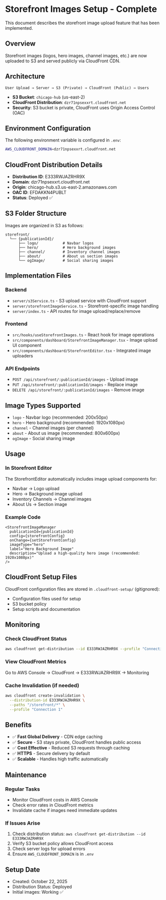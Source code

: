 # Storefront Images Setup - Complete

This document describes the storefront image upload feature that has been implemented.

## Overview

Storefront images (logos, hero images, channel images, etc.) are now uploaded to S3 and served publicly via CloudFront CDN.

## Architecture

```
User Upload → Server → S3 (Private) → CloudFront (Public) → Users
```

- **S3 Bucket**: `chicago-hub` (us-east-2)
- **CloudFront Distribution**: `dzr71npsexxrt.cloudfront.net`
- **Security**: S3 bucket is private, CloudFront uses Origin Access Control (OAC)

## Environment Configuration

The following environment variable is configured in `.env`:

```bash
AWS_CLOUDFRONT_DOMAIN=dzr71npsexxrt.cloudfront.net
```

## CloudFront Distribution Details

- **Distribution ID**: E333RWJAZRHR9X
- **Domain**: dzr71npsexxrt.cloudfront.net
- **Origin**: chicago-hub.s3.us-east-2.amazonaws.com
- **OAC ID**: EFDAKKN4PUBLT
- **Status**: Deployed ✅

## S3 Folder Structure

Images are organized in S3 as follows:

```
storefront/
  └── {publicationId}/
      ├── logo/           # Navbar logos
      ├── hero/           # Hero background images
      ├── channel/        # Inventory channel images
      ├── about/          # About us section images
      └── ogImage/        # Social sharing images
```

## Implementation Files

### Backend
- `server/s3Service.ts` - S3 upload service with CloudFront support
- `server/storefrontImageService.ts` - Storefront-specific image handling
- `server/index.ts` - API routes for image upload/replace/remove

### Frontend
- `src/hooks/useStorefrontImages.ts` - React hook for image operations
- `src/components/dashboard/StorefrontImageManager.tsx` - Image upload UI component
- `src/components/dashboard/StorefrontEditor.tsx` - Integrated image uploaders

### API Endpoints
- `POST /api/storefront/:publicationId/images` - Upload image
- `PUT /api/storefront/:publicationId/images` - Replace image
- `DELETE /api/storefront/:publicationId/images` - Remove image

## Image Types Supported

- `logo` - Navbar logo (recommended: 200x50px)
- `hero` - Hero background (recommended: 1920x1080px)
- `channel` - Channel images (per channel)
- `about` - About us image (recommended: 800x600px)
- `ogImage` - Social sharing image

## Usage

### In Storefront Editor

The StorefrontEditor automatically includes image upload components for:
- Navbar → Logo upload
- Hero → Background image upload
- Inventory Channels → Channel images
- About Us → Section image

### Example Code

```tsx
<StorefrontImageManager
  publicationId={publicationId}
  config={storefrontConfig}
  onChange={setStorefrontConfig}
  imageType="hero"
  label="Hero Background Image"
  description="Upload a high-quality hero image (recommended: 1920x1080px)"
/>
```

## CloudFront Setup Files

CloudFront configuration files are stored in `.cloudfront-setup/` (gitignored):
- Configuration files used for setup
- S3 bucket policy
- Setup scripts and documentation

## Monitoring

### Check CloudFront Status

```bash
aws cloudfront get-distribution --id E333RWJAZRHR9X --profile "Connection 1"
```

### View CloudFront Metrics

Go to AWS Console → CloudFront → E333RWJAZRHR9X → Monitoring

### Cache Invalidation (if needed)

```bash
aws cloudfront create-invalidation \
  --distribution-id E333RWJAZRHR9X \
  --paths "/storefront/*" \
  --profile "Connection 1"
```

## Benefits

- ✅ **Fast Global Delivery** - CDN edge caching
- ✅ **Secure** - S3 stays private, CloudFront handles public access
- ✅ **Cost Effective** - Reduced S3 requests through caching
- ✅ **HTTPS** - Secure delivery by default
- ✅ **Scalable** - Handles high traffic automatically

## Maintenance

### Regular Tasks
- Monitor CloudFront costs in AWS Console
- Check error rates in CloudFront metrics
- Invalidate cache if images need immediate updates

### If Issues Arise
1. Check distribution status: `aws cloudfront get-distribution --id E333RWJAZRHR9X`
2. Verify S3 bucket policy allows CloudFront access
3. Check server logs for upload errors
4. Ensure `AWS_CLOUDFRONT_DOMAIN` is in `.env`

## Setup Date

- Created: October 22, 2025
- Distribution Status: Deployed
- Initial images: Working ✅

